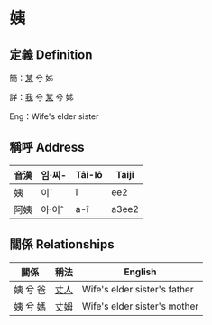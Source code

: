 # 姨
## 定義 Definition
簡：[某](member18.md) 兮 姊

詳：[我](member1.md) 兮 [某](member18.md) 兮 姊

Eng：Wife's elder sister

## 稱呼 Address

音漢 | 임·찌- | Tâi-lô | Taiji
--- | --- | --- | --- 
姨 | 이ˆ | î | ee2 
阿姨 | 아·이ˆ | a-î | a3ee2 


## 關係 Relationships

關係 | 稱法 | English
--- | --- | --- 
姨 兮 爸 | [丈人](member62.md) | Wife's elder sister's father
姨 兮 媽 | [丈姆](member63.md) | Wife's elder sister's mother
